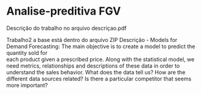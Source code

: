 # Analise-preditiva FGV

Descrição do trabalho no arquivo descriçao.pdf


Trabalho2 a base está dentro do arquivo ZIP
Descrição  - Models	 for	Demand	 Forecasting:	The	main	 objective	is	 to	 create	a	model	to predict	 the	 quantity	 sold	 for	
each	product	given	a	prescribed	price.	Along	with	the	statistical	model,	we	need	metrics,	relationships	and	
descriptions	of	these	data	in	order	to	understand	the	sales	behavior.	What	does	the	data	tell	us?	How	are	
the	different	data	sources	related?	Is	there	a	particular	competitor	that	seems	more	important?	
